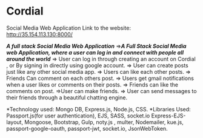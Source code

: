 # Cordial
Social Media Web Application
Link to the website: http://35.154.113.130:8000/

***A full stack Social Media Web Application***
=>***A Full Stack Social Media web Application, where a user can log in and connect with people all around the world***
=> User can log in through creating an account on Cordial , or By signing in directly using google account.
=> User can create posts just like any other social media app.
=> Users can like each other posts.
=> Friends Can comment on each others post.
=> Users get gmail notifications when a user likes or comments on their posts.
=> Friends can like the comments on post.
=>User can make friends.
=> User can send messages to their friends through a beautiful chatting engine.

*Technology used: Mongo DB, Express.js, Node.js, CSS.
*Libraries Used: Passport.js(for user authentication), EJS, SASS, socket.io Express-EJS-layout, Mongoose, 
                 Bootstrap, Gulp, noty.js , multer, Nodemailer, kue.js, passport-google-oauth, passport-jwt, socket.io, JsonWebToken. 
